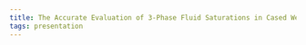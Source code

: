 ```yaml
---
title: The Accurate Evaluation of 3-Phase Fluid Saturations in Cased Wellbores: A New Methodology Applied To the Algyo Field, Hungary
tags: presentation 
---
```


